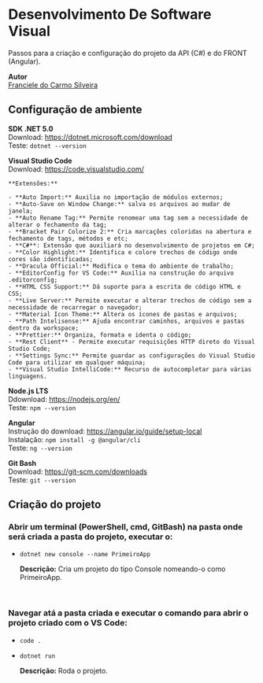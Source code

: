 # Desenvolvimento De Software Visual

Passos para a criação e configuração do projeto da API (C#) e do FRONT (Angular).

**Autor**<br>
[Franciele do Carmo Silveira](https://www.linkedin.com/in/cfrancielesilveira/)

## Configuração de ambiente

**SDK .NET 5.0**<br>
Download: https://dotnet.microsoft.com/download<br>
Teste:    `dotnet --version`<br>

**Visual Studio Code**<br>
Download: https://code.visualstudio.com/<br>

    **Extensões:**

    - **Auto Import:** Auxilia no importação de módulos externos;
    - **Auto-Save on Window Change:** salva os arquivos ao mudar de janela;
    - **Auto Rename Tag:** Permite renomear uma tag sem a necessidade de alterar o fechamento da tag;
    - **Bracket Pair Colorize 2:** Cria marcações coloridas na abertura e fechamento de tags, métodos e etc;
    - **C#**: Extensão que auxiliará no desenvolvimento de projetos em C#;
    - **Color Highlight:** Identifica e colore trechos de código onde cores são identificadas;
    - **Dracula Official:** Modifica o tema do ambiente de trabalho;
    - **EditorConfig for VS Code:** Auxilia na construção do arquivo .editorconfig;
    - **HTML CSS Support:** Dá suporte para a escrita de código HTML e CSS;
    - **Live Server:** Permite executar e alterar trechos de código sem a necessidade de recarregar o navegador;
    - **Material Icon Theme:** Altera os ícones de pastas e arquivos;
    - **Path Intelisense:** Ajuda encontrar caminhos, arquivos e pastas dentro da workspace;
    - **Prettier:** Organiza, formata e identa o código;
    - **Rest Client** - Permite executar requisições HTTP direto do Visual Studio Code;
    - **Settings Sync:** Permite guardar as configurações do Visual Studio Code para utilizar em qualquer máquina;
    - **Visual Studio IntelliCode:** Recurso de autocompletar para várias linguagens.

**Node.js LTS**<br>
Ddownload: https://nodejs.org/en/<br>
Teste: `npm --version`<br>

**Angular**<br>
Instrução do download: https://angular.io/guide/setup-local<br>
Instalação: `npm install -g @angular/cli`<br>
Teste: `ng --version`<br>

**Git Bash**<br>
Download: https://git-scm.com/downloads<br>
Teste: `git --version`<br>

## Criação do projeto

<h3>Abrir um terminal (PowerShell, cmd, GitBash) na pasta onde será criada a pasta do projeto, executar o:</h3>

* `dotnet new console --name PrimeiroApp`

     **Descrição:** Cria um projeto do tipo Console nomeando-o como PrimeiroApp.
<br>

<h3>Navegar atá a pasta criada e executar o comando para abrir o projeto criado com o VS Code:</h3>

* `code .`

* `dotnet run`

     **Descrição:** Roda o projeto.
